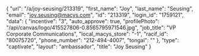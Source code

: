 {
    "url": "\/a\/joy-seusing\/213319",
    "first_name": "Joy",
    "last_name": "Seusing",
    "email": "joy.seusing@macys.com",
    "id": "213319",
    "login_id": "1759121",
    "data": {
        "incentive": "3",
        "auto_approve": true,
        "profilePhoto": "\/api\/canvas\/logo\/415527806-0.8565795971546.jpg",
        "job_title": "VP Corporate Communications",
        "local_macys_store": "-1",
        "racif_id": "80075720",
        "phone_number": "212-494-4007",
        "tongal": ""
    },
    "type": "captivate",
    "layout": "ambassador",
    "title": "Joy Seusing"
}
